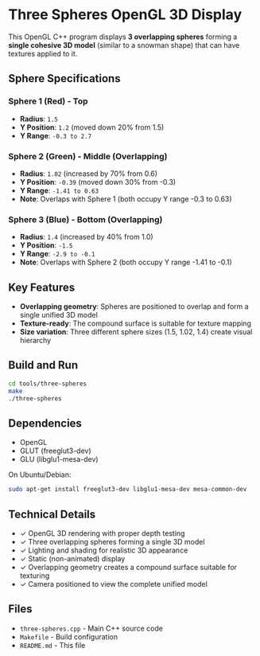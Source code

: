 # Three Spheres OpenGL 3D Display

This OpenGL C++ program displays **3 overlapping spheres** forming a **single cohesive 3D model** (similar to a snowman shape) that can have textures applied to it.

## Sphere Specifications

### Sphere 1 (Red) - Top
- **Radius**: `1.5`
- **Y Position**: `1.2` (moved down 20% from 1.5)
- **Y Range**: `-0.3 to 2.7`

### Sphere 2 (Green) - Middle (Overlapping)
- **Radius**: `1.02` (increased by 70% from 0.6)
- **Y Position**: `-0.39` (moved down 30% from -0.3)
- **Y Range**: `-1.41 to 0.63`
- **Note**: Overlaps with Sphere 1 (both occupy Y range -0.3 to 0.63)

### Sphere 3 (Blue) - Bottom (Overlapping)
- **Radius**: `1.4` (increased by 40% from 1.0)
- **Y Position**: `-1.5`
- **Y Range**: `-2.9 to -0.1`
- **Note**: Overlaps with Sphere 2 (both occupy Y range -1.41 to -0.1)

## Key Features

- **Overlapping geometry**: Spheres are positioned to overlap and form a single unified 3D model
- **Texture-ready**: The compound surface is suitable for texture mapping
- **Size variation**: Three different sphere sizes (1.5, 1.02, 1.4) create visual hierarchy

## Build and Run

```bash
cd tools/three-spheres
make
./three-spheres
```

## Dependencies

- OpenGL
- GLUT (freeglut3-dev)
- GLU (libglu1-mesa-dev)

On Ubuntu/Debian:
```bash
sudo apt-get install freeglut3-dev libglu1-mesa-dev mesa-common-dev
```

## Technical Details

- ✓ OpenGL 3D rendering with proper depth testing
- ✓ Three overlapping spheres forming a single 3D model
- ✓ Lighting and shading for realistic 3D appearance
- ✓ Static (non-animated) display
- ✓ Overlapping geometry creates a compound surface suitable for texturing
- ✓ Camera positioned to view the complete unified model

## Files

- `three-spheres.cpp` - Main C++ source code
- `Makefile` - Build configuration
- `README.md` - This file
